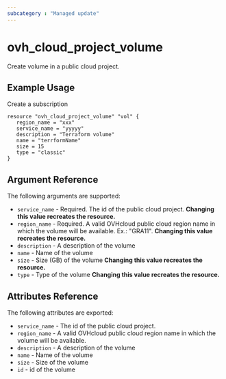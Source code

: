 ```yaml
---
subcategory : "Managed update"
---
```


# ovh_cloud_project_volume

Create volume in a public cloud project.

## Example Usage

Create a subscription

```hcl
resource "ovh_cloud_project_volume" "vol" {
   region_name = "xxx"
   service_name = "yyyyy"
   description = "Terraform volume"
   name = "terrformName"
   size = 15
   type = "classic"
}
```

## Argument Reference

The following arguments are supported:

* `service_name` - Required. The id of the public cloud project. **Changing this value recreates the resource.**
* `region_name` - Required. A valid OVHcloud public cloud region name in which the volume will be available. Ex.: "GRA11". **Changing this value recreates the resource.**
* `description` - A description of the volume
* `name` - Name of the volume  
* `size` - Size (GB) of the volume  **Changing this value recreates the resource.**
* `type` - Type of the volume  **Changing this value recreates the resource.**

## Attributes Reference

The following attributes are exported:

* `service_name` - The id of the public cloud project.
* `region_name` - A valid OVHcloud public cloud region name in which the volume will be available.
* `description` - A description of the volume
* `name` - Name of the volume  
* `size` - Size of the volume 
* `id` - id of the volume
